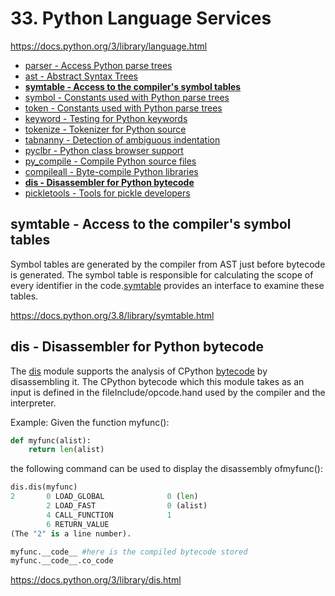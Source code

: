 # 33. Python Language Services

https://docs.python.org/3/library/language.html

- [parser - Access Python parse trees](https://docs.python.org/3/library/parser.html)
- [ast - Abstract Syntax Trees](https://docs.python.org/3/library/ast.html)
- [**symtable - Access to the compiler's symbol tables**](https://docs.python.org/3/library/symtable.html)
- [symbol - Constants used with Python parse trees](https://docs.python.org/3/library/symbol.html)
- [token - Constants used with Python parse trees](https://docs.python.org/3/library/token.html)
- [keyword - Testing for Python keywords](https://docs.python.org/3/library/keyword.html)
- [tokenize - Tokenizer for Python source](https://docs.python.org/3/library/tokenize.html)
- [tabnanny - Detection of ambiguous indentation](https://docs.python.org/3/library/tabnanny.html)
- [pyclbr - Python class browser support](https://docs.python.org/3/library/pyclbr.html)
- [py_compile - Compile Python source files](https://docs.python.org/3/library/py_compile.html)
- [compileall - Byte-compile Python libraries](https://docs.python.org/3/library/compileall.html)
- [**dis - Disassembler for Python bytecode**](https://docs.python.org/3/library/dis.html)
- [pickletools - Tools for pickle developers](https://docs.python.org/3/library/pickletools.html)

## symtable - Access to the compiler's symbol tables

Symbol tables are generated by the compiler from AST just before bytecode is generated. The symbol table is responsible for calculating the scope of every identifier in the code.[symtable](https://docs.python.org/3.8/library/symtable.html#module-symtable) provides an interface to examine these tables.

https://docs.python.org/3.8/library/symtable.html

## dis - Disassembler for Python bytecode

The [dis](https://docs.python.org/3/library/dis.html#module-dis) module supports the analysis of CPython [bytecode](https://docs.python.org/3/glossary.html#term-bytecode) by disassembling it. The CPython bytecode which this module takes as an input is defined in the fileInclude/opcode.hand used by the compiler and the interpreter.

Example: Given the function myfunc():

```python
def myfunc(alist):
    return len(alist)
```

the following command can be used to display the disassembly ofmyfunc():

```python
dis.dis(myfunc)
2       0 LOAD_GLOBAL              0 (len)
        2 LOAD_FAST                0 (alist)
        4 CALL_FUNCTION            1
        6 RETURN_VALUE
(The "2" is a line number).

myfunc.__code__ #here is the compiled bytecode stored
myfunc.__code__.co_code
```

https://docs.python.org/3/library/dis.html

